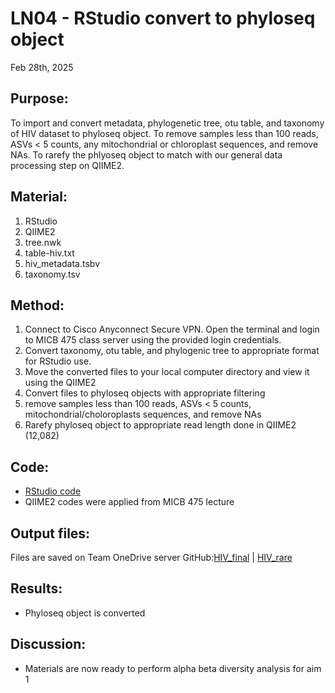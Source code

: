 # LN04 - RStudio convert to phyloseq object

Feb 28th, 2025

## Purpose:
To import and convert metadata, phylogenetic tree, otu table, and taxonomy of HIV dataset to phyloseq object. 
To remove samples less than 100 reads, ASVs < 5 counts, any mitochondrial or chloroplast sequences, and remove NAs.
To rarefy the phlyoseq object to match with our general data processing step on QIIME2.

## Material: 
1. RStudio
2. QIIME2 
3. tree.nwk
4. table-hiv.txt
5. hiv_metadata.tsbv
6. taxonomy.tsv

## Method:
1. Connect to Cisco Anyconnect Secure VPN. Open the terminal and login to MICB 475 class server using the provided login credentials.
2. Convert taxonomy, otu table, and phylogenic tree to appropriate format for RStudio use.
3. Move the converted files to your local computer directory and view it using the QIIME2
4. Convert files to phyloseq objects with appropriate filtering
5. remove samples less than 100 reads, ASVs < 5 counts, mitochondrial/choloroplasts sequences, and remove NAs
6. Rarefy phyloseq object to appropriate read length done in QIIME2 (12,082)

## Code: 
* [RStudio code](RStudio/Aim1/Phyloseq-conversion.Rmd)
* QIIME2 codes were applied from MICB 475 lecture
## Output files:
Files are saved on Team OneDrive server
GitHub:[HIV_final](RStudio/Aim1/hiv_final.RData)
| [HIV_rare](RStudio/Aim1/hiv_rare.RData)
   
## Results: 
* Phyloseq object is converted 

## Discussion:
* Materials are now ready to perform alpha beta diversity analysis for aim 1

